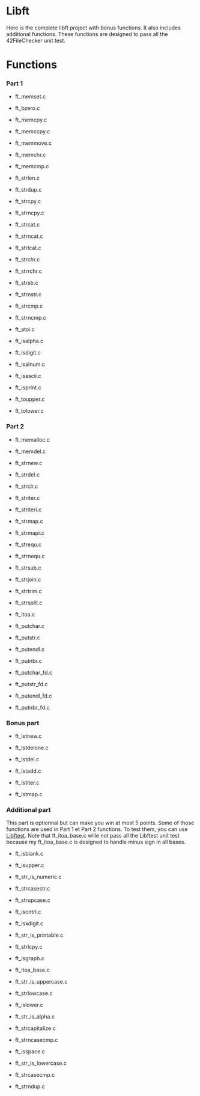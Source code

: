 # Libft
Here is the complete libft project with bonus functions. It also includes additional functions. These functions are designed to pass all the 42FileChecker unit test.

# Functions
### Part 1
* ft_memset.c

* ft_bzero.c

* ft_memcpy.c

* ft_memccpy.c

* ft_memmove.c

* ft_memchr.c

* ft_memcmp.c

* ft_strlen.c

* ft_strdup.c

* ft_strcpy.c

* ft_strncpy.c

* ft_strcat.c

* ft_strncat.c

* ft_strlcat.c

* ft_strchr.c

* ft_strrchr.c

* ft_strstr.c

* ft_strnstr.c

* ft_strcmp.c

* ft_strncmp.c

* ft_atoi.c

* ft_isalpha.c

* ft_isdigit.c

* ft_isalnum.c

* ft_isascii.c

* ft_isprint.c

* ft_toupper.c

* ft_tolower.c

### Part 2
* ft_memalloc.c

* ft_memdel.c

* ft_strnew.c

* ft_strdel.c

* ft_strclr.c

* ft_striter.c

* ft_striteri.c

* ft_strmap.c

* ft_strmapi.c

* ft_strequ.c

* ft_strnequ.c

* ft_strsub.c

* ft_strjoin.c

* ft_strtrim.c

* ft_strsplit.c

* ft_itoa.c

* ft_putchar.c

* ft_putstr.c

* ft_putendl.c

* ft_putnbr.c

* ft_putchar_fd.c

* ft_putstr_fd.c

* ft_putendl_fd.c

* ft_putnbr_fd.c

### Bonus part
* ft_lstnew.c

* ft_lstdelone.c

* ft_lstdel.c

* ft_lstadd.c

* ft_lstiter.c

* ft_lstmap.c

### Additional part
This part is optionnal but can make you win at most 5 points. Some of those functions are used in Part 1 et Part 2 functions. To test them, you can use [Libftest](https://github.com/jtoty/Libftest).
Note that ft_itoa_base.c wille not pass all the Libftest unit test because my ft_itoa_base.c is designed to handle minus sign in all bases.
* ft_isblank.c

* ft_isupper.c

* ft_str_is_numeric.c

* ft_strcasestr.c

* ft_strupcase.c

* ft_iscntrl.c

* ft_isxdigit.c

* ft_str_is_printable.c

* ft_strlcpy.c

* ft_isgraph.c

* ft_itoa_base.c

* ft_str_is_uppercase.c

* ft_strlowcase.c

* ft_islower.c

* ft_str_is_alpha.c

* ft_strcapitalize.c

* ft_strncasecmp.c

* ft_isspace.c

* ft_str_is_lowercase.c

* ft_strcasecmp.c

* ft_strndup.c

